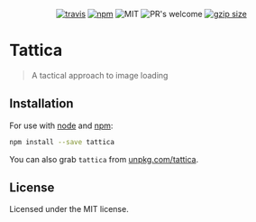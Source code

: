 <p align="center">
  <!-- <br> -->
  <a href="https://travis-ci.org/lucagez/tattica"><img src="https://travis-ci.com/lucagez/tattica.svg?branch=master" alt="travis"></a>
  <a href="https://www.npmjs.org/package/tattica"><img src="https://img.shields.io/npm/v/tattica.svg?style=flat" alt="npm"></a>
  <img src="https://img.shields.io/badge/license-MIT-f1c40f.svg" alt="MIT">
  <img src="https://img.shields.io/badge/PRs-welcome-6574cd.svg" alt="PR's welcome">
  <a href="https://unpkg.com/tattica"><img src="https://img.badgesize.io/https://unpkg.com/tattica/dist/tattica.js?compression=gzip" alt="gzip size"></a>
  <!-- <a href="https://www.npmjs.com/package/tattica"><img src="https://img.shields.io/npm/dt/tattica.svg" alt="downloads" ></a> -->
</p>

# Tattica
> A tactical approach to image loading

## Installation

For use with [node](http://nodejs.org) and [npm](https://npmjs.com):

```sh
npm install --save tattica
```

You can also grab `tattica` from [unpkg.com/tattica](https://unpkg.com/tattica).

## License

Licensed under the MIT license.

